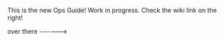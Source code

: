 This is the new Ops Guide!  Work in progress. Check the wiki link on the right!

over there ------->
